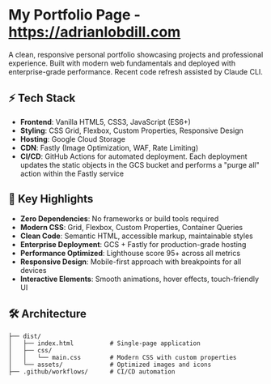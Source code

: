 # My Portfolio Page - https://adrianlobdill.com

A clean, responsive personal portfolio showcasing projects and professional experience. Built with modern web fundamentals and deployed with enterprise-grade performance. Recent code refresh assisted by Claude CLI.

## ⚡ Tech Stack

- **Frontend**: Vanilla HTML5, CSS3, JavaScript (ES6+)
- **Styling**: CSS Grid, Flexbox, Custom Properties, Responsive Design
- **Hosting**: Google Cloud Storage
- **CDN**: Fastly (Image Optimization, WAF, Rate Limiting)
- **CI/CD**: GitHub Actions for automated deployment. Each deployment updates the static objects in the GCS bucket and performs a "purge all" action within the Fastly service


## 🔧 Key Highlights

- **Zero Dependencies**: No frameworks or build tools required
- **Modern CSS**: Grid, Flexbox, Custom Properties, Container Queries
- **Clean Code**: Semantic HTML, accessible markup, maintainable styles
- **Enterprise Deployment**: GCS + Fastly for production-grade hosting
- **Performance Optimized**: Lighthouse score 95+ across all metrics
- **Responsive Design**: Mobile-first approach with breakpoints for all devices
- **Interactive Elements**: Smooth animations, hover effects, touch-friendly UI

## 🛠️ Architecture

```
├── dist/
│   ├── index.html          # Single-page application
│   ├── css/
│   │   └── main.css        # Modern CSS with custom properties
│   └── assets/             # Optimized images and icons
├── .github/workflows/      # CI/CD automation
```

